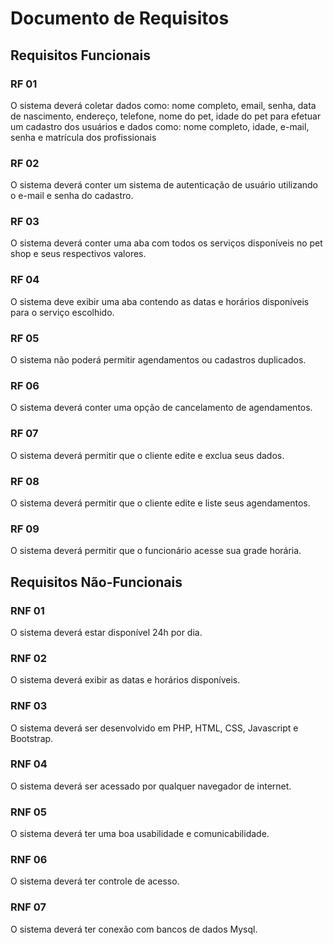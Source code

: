 # Documento de Requisitos

## Requisitos Funcionais

### RF 01

O sistema deverá coletar dados como: nome completo, email, senha, data de nascimento, endereço, telefone, nome do pet, idade do pet para efetuar um cadastro dos usuários e dados como: nome completo, idade, e-mail, senha e matrícula dos profissionais

### RF 02

O sistema deverá conter um sistema de autenticação de usuário utilizando o e-mail e senha do cadastro.

### RF 03 

O sistema deverá conter uma aba com todos os serviços disponíveis no pet shop e seus respectivos valores.

### RF 04

O sistema deve exibir uma aba contendo as datas e horários disponíveis para o serviço escolhido.

### RF 05

O sistema não poderá permitir agendamentos ou cadastros duplicados.

### RF 06

O sistema deverá conter uma opção de cancelamento de agendamentos.

### RF 07

O sistema deverá permitir que o cliente edite e exclua seus dados. 

### RF 08

O sistema deverá permitir que o cliente edite e liste seus agendamentos.

### RF 09

O sistema deverá permitir que o funcionário acesse sua grade horária.

## Requisitos Não-Funcionais

### RNF 01

O sistema deverá estar disponível 24h por dia.

### RNF 02

O sistema deverá exibir as datas e horários disponíveis.

### RNF 03 

O sistema deverá ser desenvolvido em PHP, HTML, CSS, Javascript e Bootstrap.

### RNF 04

O sistema deverá ser acessado por qualquer navegador de internet.

### RNF 05

O sistema deverá ter uma boa usabilidade e comunicabilidade.

### RNF 06

O sistema deverá ter controle de acesso.

### RNF 07

O sistema deverá ter conexão com bancos de dados Mysql.


